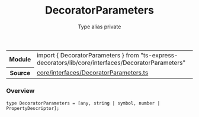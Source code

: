 <header class="symbol-info-header">    <h1 id="decoratorparameters">DecoratorParameters</h1>    <label class="symbol-info-type-label type">Type alias</label>    <label class="api-type-label private">private</label>  </header>
<section class="symbol-info">      <table class="is-full-width">        <tbody>        <tr>          <th>Module</th>          <td>            <div class="lang-typescript">                <span class="token keyword">import</span> { DecoratorParameters }                 <span class="token keyword">from</span>                 <span class="token string">"ts-express-decorators/lib/core/interfaces/DecoratorParameters"</span>                            </div>          </td>        </tr>        <tr>          <th>Source</th>          <td>            <a href="https://romakita.github.io/ts-express-decorators/#//blob/v2.16.1/src/core/interfaces/DecoratorParameters.ts#L0-L0">                core/interfaces/DecoratorParameters.ts            </a>        </td>        </tr>                </tbody>      </table>    </section>

### Overview

<pre><code class="typescript-lang">type DecoratorParameters = <span class="token punctuation">[</span><span class="token keyword">any</span><span class="token punctuation">,</span> <span class="token keyword">string</span> | symbol<span class="token punctuation">,</span> <span class="token keyword">number</span> | PropertyDescriptor<span class="token punctuation">]</span><span class="token punctuation">;</span></code></pre>
